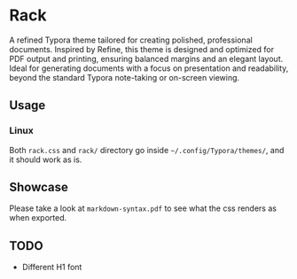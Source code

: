 # Rack

A refined Typora theme tailored for creating polished, professional documents. Inspired by Refine, this theme is designed and optimized for PDF output and printing, ensuring balanced margins and an elegant layout. Ideal for generating documents with a focus on presentation and readability, beyond the standard Typora note-taking or on-screen viewing.

## Usage

### Linux

Both `rack.css` and `rack/` directory go inside `~/.config/Typora/themes/`, and it should work as is.

## Showcase

Please take a look at `markdown-syntax.pdf` to see what the css renders as when exported.

## TODO
- Different H1 font





